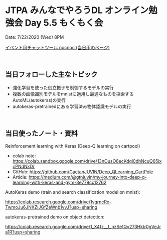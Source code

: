# JTPA みんなでやろうDL オンライン勉強会 Day 5.5 もくもく会

Date: 7/22/2020 (Wed) 8PM

[イベント用チャットツール nocnoc (当日用のページ)](https://nocnoc.ooo/app#/chat/A1B6CDAC-637F-4455-9582-D086AC289268)

<br>

## 当日フォローした主なトピック

* 強化学習を使った倒立振子を制御するモデルの実行
* 複数の画像識別モデルをmnistに適用し最適なものを探索するAutoML(autokeras)の実行
* autokeras-pretrainedにある学習済み物体認識モデルの実行

<br>

## 当日使ったノート・資料

Reinforcement learning with Keras (Deep-Q learning on cartpool)

- colab note: https://colab.sandbox.google.com/drive/13nOusO6ecKdql0dhNcuQ65jxcPNdNkDr
- GitHub: https://github.com/GaetanJUVIN/Deep_QLearning_CartPole
- Article: https://medium.com/@gtnjuvin/my-journey-into-deep-q-learning-with-keras-and-gym-3e779cc12762

AutoKeras demo (train and search classification model on mnist):

https://colab.research.google.com/drive/1vgrncRo-TwmoJu6JNXZiJGfZeWnb1vvJ?usp=sharing

autokeras-pretrained demo on object detection:

https://colab.research.google.com/drive/1_X4fz__f_nzSe1Qv273Hktr0gVeJra1R?usp=sharing
